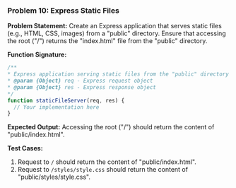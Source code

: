 ### Problem 10: Express Static Files
 
**Problem Statement:**
Create an Express application that serves static files (e.g., HTML, CSS, images) from a "public" directory. Ensure that accessing the root ("/") returns the "index.html" file from the "public" directory.
 
**Function Signature:**
```javascript
/**
* Express application serving static files from the "public" directory
* @param {Object} req - Express request object
* @param {Object} res - Express response object
*/
function staticFileServer(req, res) {
  // Your implementation here
}
```
 
**Expected Output:**
Accessing the root ("/") should return the content of "public/index.html".
 
**Test Cases:**
1. Request to `/` should return the content of "public/index.html".
2. Request to `/styles/style.css` should return the content of "public/styles/style.css".